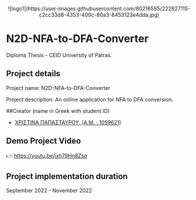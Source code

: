 <p align="center">
  ![logo1](https://user-images.githubusercontent.com/80216595/222827115-c2cc33d8-4353-409c-80a3-8453123e4dda.jpg)
</p>

# N2D-NFA-to-DFA-Converter

Diploma Thesis - CEID University of Patras.

## Project details
Project name: N2D-NFA-to-DFA-Converter

Project description: An online application for NFA to DFA conversion.

##Creator (name in Greek with student ID)
* <a href="https://github.com/christinapap13">ΧΡΙΣΤΙΝΑ ΠΑΠΑΣΤΑΥΡΟΥ, (Α.Μ. : 1059621)</a>


## Demo Project Video
👉 https://youtu.be/ixh79Hn8Zso

## Project implementation duration
September 2022 - November 2022
